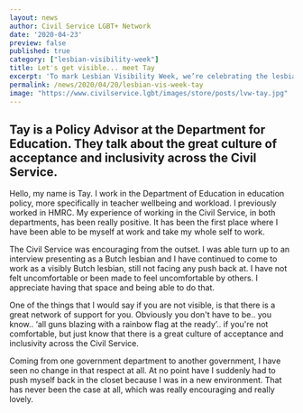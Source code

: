 ```yaml
---
layout: news
author: Civil Service LGBT+ Network
date: '2020-04-23'
preview: false
published: true
category: ["lesbian-visibility-week"]
title: Let's get visible... meet Tay
excerpt: 'To mark Lesbian Visibility Week, we’re celebrating the lesbians who make the Civil Service a great place to work for all colleagues.'
permalink: /news/2020/04/20/lesbian-vis-week-tay
image: "https://www.civilservice.lgbt/images/store/posts/lvw-tay.jpg"
---
```


## Tay is a Policy Advisor at the Department for Education. They talk about the great culture of acceptance and inclusivity across the Civil Service.
 
Hello, my name is Tay. I work in the Department of Education in education policy, more specifically in teacher wellbeing and workload. I previously worked in HMRC. My experience of working in the Civil Service, in both departments, has been really positive. It has been the first place where I have been able to be myself at work and take my whole self to work. 
 
The Civil Service was encouraging from the outset. I was able turn up to an interview presenting as a Butch lesbian and I have continued to come to work as a visibly Butch lesbian, still not facing any push back at. I have not felt uncomfortable or been made to feel uncomfortable by others. I appreciate having that space and being able to do that. 
 
One of the things that I would say if you are not visible, is that there is a great network of support for you. Obviously you don't have to be.. you know.. ‘all guns blazing with a rainbow flag at the ready’.. if you're not comfortable, but just know that there is a great culture of acceptance and inclusivity across the Civil Service.
 
Coming from one government department to another government, I have seen no change in that respect at all. At no point have I suddenly had to push myself back in the closet because I was in a new environment. That has never been the case at all, which was really encouraging and really lovely.
